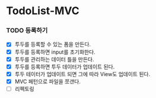 # TodoList-MVC

### TODO 등록하기

- [x] 투두를 등록할 수 있는 폼을 만든다.
- [x] 투두를 등록하면 input를 초기화한다.
- [x] 투두를 관리하는 데이터 틀을 만든다.
- [x] 투두를 등록하면 투두 데이터가 업데이트 된다.
- [x] 투두 테이터가 업데이트 되면 그에 따라 View도 업데이트 된다.
- [x] MVC 페턴으로 파일을 쪼갠다.
- [ ] 리펙토링
